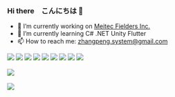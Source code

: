 ### Hi there　こんにちは 👋

- 🔭 I’m currently working on [Meitec Fielders Inc.](https://www.m-fielders.co.jp/)
- 🌱 I’m currently learning C# .NET Unity Flutter
- 📫 How to reach me: zhangpeng.system@gmail.com

<div>
  <img src="https://img.shields.io/badge/C-00599C?style=for-the-badge&logo=c&logoColor=white" />
  <img src="https://img.shields.io/badge/C%2B%2B-00599C?style=for-the-badge&logo=c%2B%2B&logoColor=white" />
  <img src="https://img.shields.io/badge/Java-ED8B00?style=for-the-badge&logo=java&logoColor=white" />
  <img src="https://img.shields.io/badge/JavaScript-323330?style=for-the-badge&logo=javascript&logoColor=F7DF1E" />
  <img src="https://img.shields.io/badge/HTML5-E34F26?style=for-the-badge&logo=html5&logoColor=white" />
  <img src="https://img.shields.io/badge/CSS3-1572B6?style=for-the-badge&logo=css3&logoColor=white" />
  <img src="https://img.shields.io/badge/Python-FFD43B?style=for-the-badge&logo=python&logoColor=blue" />
  <img src="https://img.shields.io/badge/Go-00ADD8?style=for-the-badge&logo=go&logoColor=white" />
  <img src="https://img.shields.io/badge/Hugo-FF4088?style=for-the-badge&logo=hugo&logoColor=white" />
</div>

<br>

<div>
  <a href="https://github.com/zhangpeng-system">
    <img align=center src="https://github-readme-stats.vercel.app/api/top-langs/?username=zhangpeng-system&layout=compact&hide_title=false&card_width=350" />
  </a>
</div>

<br>

<div>
  <a href="https://github.com/zhangpeng-system">
    <img align=center src="https://github-readme-stats.vercel.app/api?username=zhangpeng-system&show_icons=true&count_private=true&include_all_commits=true&hide_title=false"/>
  </a>
</div>
